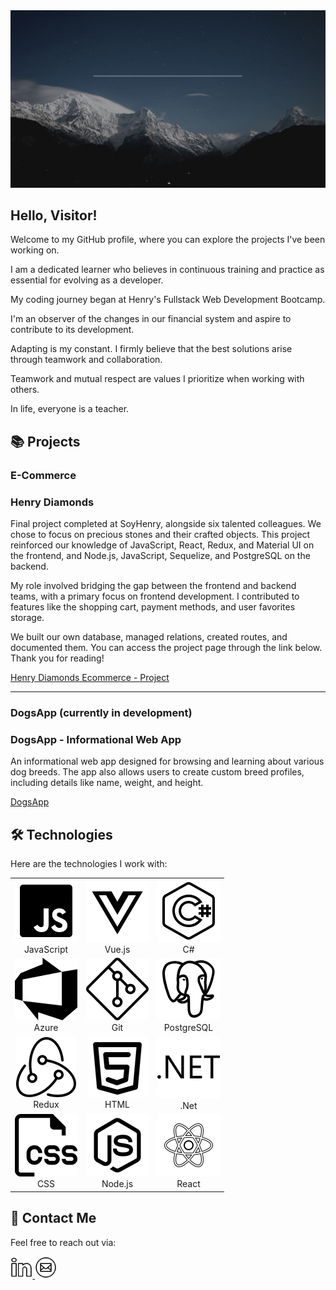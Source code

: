 <a>
<img src="./assets/holaMundoSeba.gif" alt="Greetings GIF"> 
</a>

<h2>Hello, Visitor!</h2>

<p>Welcome to my GitHub profile, where you can explore the projects I've been working on.</p>

<p>I am a dedicated learner who believes in continuous training and practice as essential for evolving as a developer.</p>

<p>My coding journey began at Henry's Fullstack Web Development Bootcamp.</p>

<p>I'm an observer of the changes in our financial system and aspire to contribute to its development.</p>

<p>Adapting is my constant. I firmly believe that the best solutions arise through teamwork and collaboration.</p>

<p>Teamwork and mutual respect are values I prioritize when working with others.</p>

<p>In life, everyone is a teacher.</p>

## **📚 Projects**

### E-Commerce

<h3>Henry Diamonds</h3>
<p>
Final project completed at SoyHenry, alongside six talented colleagues. We chose to focus on precious stones and their crafted objects. This project reinforced our knowledge of JavaScript, React, Redux, and Material UI on the frontend, and Node.js, JavaScript, Sequelize, and PostgreSQL on the backend.
</p>

<p>My role involved bridging the gap between the frontend and backend teams, with a primary focus on frontend development. I contributed to features like the shopping cart, payment methods, and user favorites storage.</p>

<p>We built our own database, managed relations, created routes, and documented them. You can access the project page through the link below. Thank you for reading!</p>

<a href="https://frontend-pf-g1.vercel.app/">Henry Diamonds Ecommerce - Project</a>
</p>

---

### DogsApp (currently in development)

<p>
<h3>DogsApp - Informational Web App</h3>
<p>An informational web app designed for browsing and learning about various dog breeds. The app also allows users to create custom breed profiles, including details like name, weight, and height.</p>
</p>

<a href="https://github.com/lordW1lly/Dogs-PI">DogsApp</a>

## **🛠 Technologies**

<p>
Here are the technologies I work with:
</p>

<table  width='100%' style="max-width:100%;">
<tbody width='100%' style="width:100%; margin:0;">
  <tr width='100%' style="width:100%; margin: 0 3% 0 3%;">
    <td align="center" style='width:6.25rem'>
      <img src="./icons/icons8-javascript-100.png" alt="JavaScript"><br>
      JavaScript
    </td>
    <td align="center">
      <img src="./icons/icons8-vuejs.svg" alt="Vue.js"><br>
      Vue.js
    </td>
    <td align="center">
      <img src="./icons/CsharpIcon.svg" alt="C#"><br>
      C#
    </td>
  </tr>
  <tr width='100%' style="width:100%; margin: 0 3rem 0 3rem;">
    <td align="center" style='width:6.25rem'>
      <img src="./icons/AzureIcon.png" alt="Azure"><br>
      Azure
    </td>
    <td align="center">
      <img src="./icons/icons8-git-100.png" alt="Git"><br>
      Git
    </td>
    <td align="center">
      <img src="./icons/icons8-postgresql-100.png" alt="PostgreSQL"><br>
      PostgreSQL
    </td>
  </tr>
  <tr style="width:100%; margin: 0 3rem 0 3rem;">
    <td align="center" style='width:6.25rem'>
      <img src="./icons/redux.png" alt="Redux"><br>
      Redux
    </td>
    <td align="center" style='width:6.25rem'>
      <img src="./icons/html5.png" alt="HTML"><br>
      HTML
    </td>
    <td align="center" style='width:6.25rem'>
      <img src="./icons/netIcon.svg" style='width:6.25rem' alt="Sequelize"><br>
      .Net
    </td>
  </tr>
  <tr>
    <td align="center" style='width:6.25rem'>
      <img src="./icons/css.png" alt="CSS"><br>
      CSS
    </td>
    <td align="center">
      <img src="./icons/icons8-nodejs-100.png" alt="Node.js"><br>
      Node.js
    </td>
    <td align="center">
      <img src="./icons/icons8-react-100.png" alt="React"><br>
      React
    </td>
  </tr>
  </tbody>
</table>




## **📎 Contact Me**

<p>
Feel free to reach out via:
</p>

<a href="https://www.linkedin.com/in/sebaengelstajn/" target="_blank">
<img src="./icons/icons8-linkedin-100.png" alt="LinkedIn" width="7%" />
</a>  

<a href="mailto:sebastianengelstajn@gmail.com" target="_blank">
<img src="./icons/icons8-sobre-circulado-100.png" alt="Email" width="7%" />
</a>